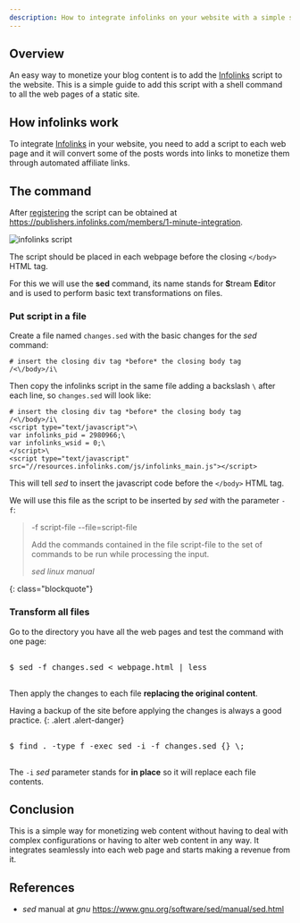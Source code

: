 ```yaml
---
description: How to integrate infolinks on your website with a simple shell command. Add the infolinks script to all webpages with SED.
---
```


## Overview

An easy way to monetize your blog content is to add the [Infolinks]
script to the website. This is a simple guide to add this script with
a shell command to all the web pages of a static site.

## How infolinks work

To integrate [Infolinks] in your website, you need to add a script to
each web page and it will convert some of the posts words into links
to monetize them through automated affiliate links.

## The command

After [registering](http://www.infolinks.com/join-us?aid=2980966) the
script can be obtained
at <https://publishers.infolinks.com/members/1-minute-integration>.


<img class="img-fluid" alt="infolinks script" src="https://s3.amazonaws.com/simpleitrocksbucket/images/infolinksscript.png" />

The script should be placed in each webpage before the closing
`</body>` HTML tag.

For this we will use the **sed** command, its name stands for
**S**tream **Ed**itor and is used to perform basic text
transformations on files.

### Put script in a file

Create a file named `changes.sed` with the basic changes for the *sed*
command:

~~~ shell
# insert the closing div tag *before* the closing body tag
/<\/body>/i\
~~~

Then copy the infolinks script in the same file adding a backslash `\`
after each line, so `changes.sed` will look like:

~~~ shell
# insert the closing div tag *before* the closing body tag
/<\/body>/i\
<script type="text/javascript">\
var infolinks_pid = 2980966;\
var infolinks_wsid = 0;\
</script>\
<script type="text/javascript" src="//resources.infolinks.com/js/infolinks_main.js"></script>
~~~

This will tell *sed* to insert the javascript code before the
`</body>` HTML tag.

We will use this file as the script to be inserted by *sed* with the
parameter `-f`:

> -f script-file
> --file=script-file
>
>    Add the commands contained in the file script-file to the set of
> commands to be run while processing the input.
> 
> <footer class="blockquote-footer"> <cite>sed linux manual</cite></footer>
{: class="blockquote"}


### Transform all files

Go to the directory you have all the web pages and test the command
with one page:

<pre class="shell">
<samp>
<span class="shell-prompt">$</span> <kbd>sed -f changes.sed < webpage.html | less</kbd>
</samp>
</pre>

Then apply the changes to each file **replacing the original
content**.

Having a backup of the site before applying the changes is always a
good practice.
{: .alert .alert-danger}

<pre class="shell">
<samp>
<span class="shell-prompt">$</span> <kbd>find . -type f -exec sed -i -f changes.sed {} \;</kbd>
</samp>
</pre>

The `-i` *sed* parameter stands for **in place** so it will replace each file contents.

## Conclusion

This is a simple way for monetizing web content without having to deal
with complex configurations or having to alter web content in any
way. It integrates seamlessly into each web page and starts making a
revenue from it.


## References

- *sed* manual at
  *gnu* <https://www.gnu.org/software/sed/manual/sed.html>

[Infolinks]: http://www.infolinks.com/join-us?aid=2980966
